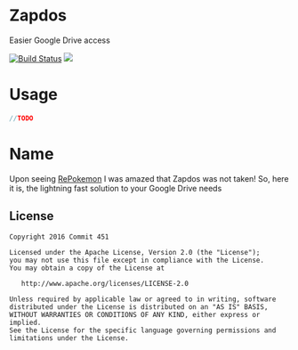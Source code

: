 # Zapdos
Easier Google Drive access

[![Build Status](https://travis-ci.org/Commit451/Zapdos.svg?branch=master)](https://travis-ci.org/Commit451/Zapdos)
[![](https://jitpack.io/v/Commit451/Zapdos.svg)](https://jitpack.io/#Commit451/Zapdos)

# Usage
```java
//TODO
```

# Name
Upon seeing [RePokemon](https://cheeaun.github.io/repokemon/) I was amazed that Zapdos was not taken! So, here it is, the lightning fast solution to your Google Drive needs

License
--------

    Copyright 2016 Commit 451

    Licensed under the Apache License, Version 2.0 (the "License");
    you may not use this file except in compliance with the License.
    You may obtain a copy of the License at

       http://www.apache.org/licenses/LICENSE-2.0

    Unless required by applicable law or agreed to in writing, software
    distributed under the License is distributed on an "AS IS" BASIS,
    WITHOUT WARRANTIES OR CONDITIONS OF ANY KIND, either express or implied.
    See the License for the specific language governing permissions and
    limitations under the License.
